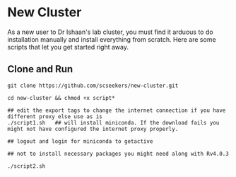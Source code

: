 # New Cluster

As a new user to Dr Ishaan's lab cluster, you must find it arduous to do installation manually and install everything from scratch. Here are some scripts that let you get started right away.

## Clone and Run

```
git clone https://github.com/scseekers/new-cluster.git

cd new-cluster && chmod +x script*

## edit the export tags to change the internet connection if you have different proxy else use as is
./script1.sh   ## will install miniconda. If the download fails you might not have configured the internet proxy properly.

## logout and login for miniconda to getactive

## not to install necessary packages you might need along with Rv4.0.3

./script2.sh

```
